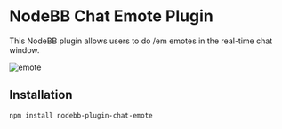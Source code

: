 # NodeBB Chat Emote Plugin

This NodeBB plugin allows users to do /em emotes in the real-time chat window.

![emote](http://i.imgur.com/sXHFsl8.png)

## Installation

    npm install nodebb-plugin-chat-emote